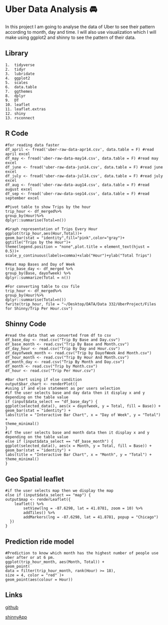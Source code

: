 
# Uber Data Analysis 🚘

In this project I am going to analyse the data of Uber to see their pattern according to month, day and time. I will also use visualization which I will make using ggplot2 and shinny to see the pattern of their data. 
 


## Library
    1.  tidyverse
    2.  tidyr
    3.  lubridate
    4.  ggplot2
    5.  scales
    6.  data.table
    7.  ggthemes
    8.  dplyr
    9.  DT
    10. leaflet
    11. leaflet.extras
    12. shiny
    13. rsconnect

## R Code

    #for reading data faster
    df_april <- fread('uber-raw-data-apr14.csv', data.table = F) #read april excel
    df_may <- fread('uber-raw-data-may14.csv', data.table = F) #read may excel
    df_june <- fread('uber-raw-data-jun14.csv', data.table = F) #read june excel
    df_july <- fread('uber-raw-data-jul14.csv', data.table = F) #read july excel
    df_aug <- fread('uber-raw-data-aug14.csv', data.table = F) #read august excel
    df_sep <- fread('uber-raw-data-sep14.csv', data.table = F) #read september excel

    #Pivot table to show Trips by the hour
    trip_hour <- df_merged%>%
    group_by(Hour)%>%
    dplyr::summarise(Total=n())

    #Graph representation of Trips Every Hour
    ggplot(trip_hour,aes(Hour,Total))+
    geom_bar(stat = "identity",fill="pink",color="gray")+
    ggtitle("Trips by the Hour")+
    theme(legend.position = "none",plot.title = element_text(hjust = 0.5))+
    scale_y_continuous(labels=comma)+xlab("Hour")+ylab("Total Trips")

    #Heat map Bases and Day of Week
    trip_base_day <- df_merged %>%
    group_by(Base, dayofweek) %>%
    dplyr::summarize(Total = n())

    #For converting table to csv file
    trip_hour <- df_merged%>%
    group_by(Hour)%>%
    dplyr::summarise(Total=n())
    fwrite(trip_hour, file = "~/Desktop/DATA/Data 332/UberProject/Files for Shinny/Trip Per Hour.csv")


## Shinny Code

    #read the data that we converted from df to csv
    df_base_day <- read.csv("Trip By Base and Day.csv")
    df_base_month <- read.csv("Trip By Base and Month.csv")
    df_day_hour <- read.csv("Trip By Day and Hour.csv")
    df_dayofweek_month <- read.csv("Trip by DayofWeek And Month.csv")
    df_hour_month <- read.csv("Trip By Hour And Month.csv")
    df_month_day <- read.csv("Trip By Month and Day.csv")
    df_month <- read.csv("Trip by Month.csv")
    df_hour <- read.csv("Trip Per Hour.csv")

    #Bar chart using if else condition
    output$bar_chart <- renderPlot({
    #using if and else statement as per users selection
    #if the user selects base and day data then it display x and y depending on the table value
    if (input$data_select == "df_base_day") {
    ggplot(selected_data(), aes(x = dayofweek, y = Total, fill = Base)) +
    geom_bar(stat = "identity") +
    labs(title = "Interactive Bar Chart", x = "Day of Week", y = "Total") +
    theme_minimal()
    }
    #if the user selects base and month data then it display x and y depending on the table value
    else if (input$data_select == "df_base_month") {
    ggplot(selected_data(), aes(x = Month, y = Total, fill = Base)) +
    geom_bar(stat = "identity") +
    labs(title = "Interactive Bar Chart", x = "Month", y = "Total") +
    theme_minimal()
    }
## Geo Spatial leaflet
    #if the user selects map then we display the map
    else if (input$data_select == "map") {
    output$map <- renderLeaflet({
        leaflet() %>%
            setView(lng = -87.6298, lat = 41.8781, zoom = 10) %>%
            addTiles() %>%
            addMarkers(lng = -87.6298, lat = 41.8781, popup = "Chicago")
      })
    }
## Prediction ride model
    #Prediction to know which month has the highest number of people use uber after or at 6 pm. 
    ggplot(trip_hour_month, aes(Month, Total)) +
    geom_point(
    data = filter(trip_hour_month, rank(Hour) >= 18),
    size = 4, color = "red" )+
    geom_point(aes(colour = Hour))        
## Links

[github](https://github.com/stutishrestha21/UberProject)

[shinnyApp](http://stutishrestha21.shinyapps.io/ShinnyUber)


